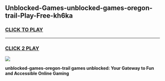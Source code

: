 
## Unblocked-Games-unblocked-games-oregon-trail-Play-Free-kh6ka
<h3>
<a href="https://premium76.site?title=unblocked-games-oregon-trail&ref=24M">CLICK TO PLAY</a></h3>
<hr>

<h3>
<a href="https://premium76.site?title=unblocked-games-oregon-trail&ref=24M">CLICK 2 PLAY</a>
  
</h3>

<a href="https://premium76.site?title=unblocked-games-oregon-trail&ref=24M"><img src="https://clearcache.store/games.png"></a>


**unblocked-games-oregon-trail games unblocked: Your Gateway to Fun and Accessible Online Gaming**
